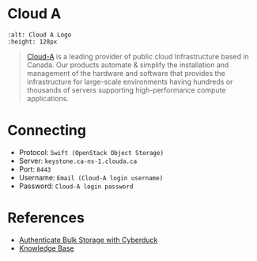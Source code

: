 Cloud A
====

```{image} _images/cropped-cloudA_transparent_temp_oldsite1.png
:alt: Cloud A Logo
:height: 128px
```

> [Cloud-A](https://www.clouda.ca/cloud-infrastructure#cloud_servers) is a leading provider of public cloud Infrastructure based in Canada. Our products automate & simplify the installation and management of the hardware and software that provides the infrastructure for large-scale environments having hundreds or thousands of servers supporting high-performance compute applications.

# Connecting

- Protocol: `Swift (OpenStack Object Storage)`
- Server: `keystone.ca-ns-1.clouda.ca`
- Port: `8443`
- Username: `Email (Cloud-A login username)`
- Password: `Cloud-A login password`

# References

- [Authenticate Bulk Storage with Cyberduck](https://www.clouda.ca/blog/general/cyberduck-bulk-storage/)
- [Knowledge Base](http://docs.clouda.ca/bulk-storage/cyberduck)